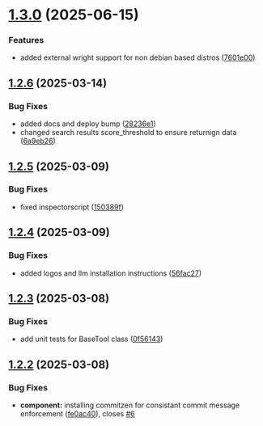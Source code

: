 # [1.3.0](https://github.com/sanderkooger/mcp-server-ragdocs/compare/v1.2.6...v1.3.0) (2025-06-15)


### Features

* added external wright support for non debian based distros ([7601e00](https://github.com/sanderkooger/mcp-server-ragdocs/commit/7601e00c021c1f4ecf15d1e318cc5bfcc866d38c))

## [1.2.6](https://github.com/sanderkooger/mcp-server-ragdocs/compare/v1.2.5...v1.2.6) (2025-03-14)


### Bug Fixes

* added docs and deploy bump ([28236e1](https://github.com/sanderkooger/mcp-server-ragdocs/commit/28236e1066c29df6e2ead296990d8a1deedc4ef1))
* changed search results score_threshold to ensure returnign data ([6a9eb26](https://github.com/sanderkooger/mcp-server-ragdocs/commit/6a9eb26e460992e80f7da08661fe44b1042ba587))

## [1.2.5](https://github.com/sanderkooger/mcp-server-ragdocs/compare/v1.2.4...v1.2.5) (2025-03-09)


### Bug Fixes

* fixed inspectorscript ([150389f](https://github.com/sanderkooger/mcp-server-ragdocs/commit/150389f6350df8d38b9eee8f28fd960be4693cea))

## [1.2.4](https://github.com/sanderkooger/mcp-server-ragdocs/compare/v1.2.3...v1.2.4) (2025-03-09)


### Bug Fixes

* added logos and llm installation instructions ([56fac27](https://github.com/sanderkooger/mcp-server-ragdocs/commit/56fac273e1a38437e574b0865e96cffea82891ef))

## [1.2.3](https://github.com/sanderkooger/mcp-server-ragdocs/compare/v1.2.2...v1.2.3) (2025-03-08)


### Bug Fixes

* add unit tests for BaseTool class ([0f56143](https://github.com/sanderkooger/mcp-server-ragdocs/commit/0f56143686cbee8a004495436f27cfa41b48a825))

## [1.2.2](https://github.com/sanderkooger/mcp-server-ragdocs/compare/v1.2.1...v1.2.2) (2025-03-08)


### Bug Fixes

* **component:** installing commitzen for consistant commit message enforcement ([fe0ac40](https://github.com/sanderkooger/mcp-server-ragdocs/commit/fe0ac408fc7ababe07bdd01a07814c6828ecf4b6)), closes [#6](https://github.com/sanderkooger/mcp-server-ragdocs/issues/6)
